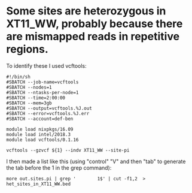 # Some sites are heterozygous in XT11_WW, probably because there are mismapped reads in repetitive regions.

To identify these I used vcftools:
```
#!/bin/sh
#SBATCH --job-name=vcftools
#SBATCH --nodes=1
#SBATCH --ntasks-per-node=1
#SBATCH --time=2:00:00
#SBATCH --mem=3gb
#SBATCH --output=vcftools.%J.out
#SBATCH --error=vcftools.%J.err
#SBATCH --account=def-ben

module load nixpkgs/16.09
module load intel/2018.3
module load vcftools/0.1.16

vcftools --gzvcf ${1} --indv XT11_WW --site-pi
```

I then made a list like this (using "control" "V" and then "tab" to generate the tab before the 1 in the grep command):
```
more out.sites.pi | grep '        1$' | cut -f1,2  > het_sites_in_XT11_WW.bed
```

